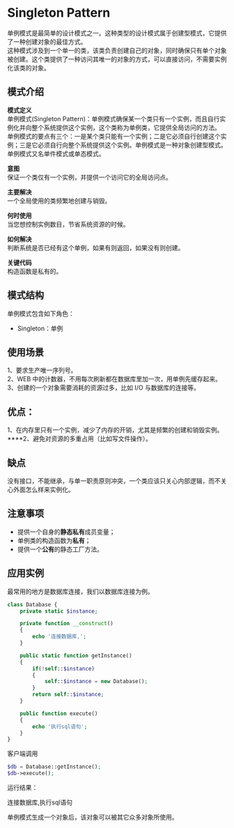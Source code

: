 # Singleton Pattern

单例模式是最简单的设计模式之一。这种类型的设计模式属于创建型模式，它提供了一种创建对象的最佳方式。  
这种模式涉及到一个单一的类，该类负责创建自己的对象，同时确保只有单个对象被创建。这个类提供了一种访问其唯一的对象的方式，可以直接访问，不需要实例化该类的对象。

## 模式介绍 <a id="mo-shi-jie-shao"></a>

**模式定义**  
单例模式\(Singleton Pattern\)：单例模式确保某一个类只有一个实例，而且自行实例化并向整个系统提供这个实例，这个类称为单例类，它提供全局访问的方法。  
单例模式的要点有三个：一是某个类只能有一个实例；二是它必须自行创建这个实例；三是它必须自行向整个系统提供这个实例。单例模式是一种对象创建型模式。单例模式又名单件模式或单态模式。

**意图**  
保证一个类仅有一个实例，并提供一个访问它的全局访问点。

**主要解决**  
一个全局使用的类频繁地创建与销毁。

**何时使用**  
当您想控制实例数目，节省系统资源的时候。

**如何解决**  
判断系统是否已经有这个单例，如果有则返回，如果没有则创建。

**关键代码**  
构造函数是私有的。

##  模式结构

单例模式包含如下角色：

* Singleton：单例

##  使用场景

1、要求生产唯一序列号。   
2、WEB 中的计数器，不用每次刷新都在数据库里加一次，用单例先缓存起来。   
3、创建的一个对象需要消耗的资源过多，比如 I/O 与数据库的连接等。

## **优点：**

1、在内存里只有一个实例，减少了内存的开销，尤其是频繁的创建和销毁实例。   
****2、避免对资源的多重占用（比如写文件操作）。

## **缺点**

没有接口，不能继承，与单一职责原则冲突，一个类应该只关心内部逻辑，而不关心外面怎么样来实例化。

##  **注意事项**

* 提供一个自身的**静态私有**成员变量；
* 单例类的构造函数为**私有**；
* 提供一个**公有**的静态工厂方法。

##  应用实例

 最常用的地方是数据库连接，我们以数据库连接为例。

```php
class Database {
    private static $instance;

    private function __construct()
    {
        echo '连接数据库,';
    }

    public static function getInstance()
    {
        if(!self::$instance)
        {
            self::$instance = new Database();
        }
        return self::$instance;
    }

    public function execute()
    {
        echo '执行sql语句';
    }
}
```

客户端调用

```php
$db = Database::getInstance();
$db->execute();
```

运行结果：

 连接数据库,执行sql语句



 单例模式生成一个对象后，该对象可以被其它众多对象所使用。

